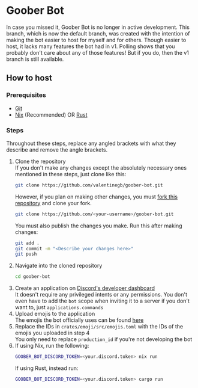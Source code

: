 # Goober Bot

In case you missed it, Goober Bot is no longer in active development. This
branch, which is now the default branch, was created with the intention of
making the bot easier to host for myself and for others. Though easier to host,
it lacks many features the bot had in v1. Polling shows that you probably don't
care about any of those features! But if you do, then the v1 branch is still
available.

## How to host

### Prerequisites

- [Git](https://git-scm.com/install/)
- [Nix](https://nixos.org/download/) (Recommended) OR [Rust](https://rust-lang.org/tools/install/)

### Steps

Throughout these steps, replace any angled brackets with what they describe and
remove the angle brackets.

1. Clone the repository \
   If you don't make any changes except the absolutely necessary ones mentioned
   in these steps, just clone like this:
   ```sh
   git clone https://github.com/valentinegb/goober-bot.git
   ```
   However, if you plan on making other changes, you must [fork this repository](https://github.com/valentinegb/goober-bot/fork)
   and clone your fork.
   ```sh
   git clone https://github.com/<your-username>/goober-bot.git
   ```
   You must also publish the changes you make. Run this after making changes:
   ```sh
   git add .
   git commit -m "<Describe your changes here>"
   git push
   ```
2. Navigate into the cloned repository
   ```sh
   cd goober-bot
   ```
3. Create an application on [Discord's developer dashboard](https://discord.com/developers/applications) \
   It doesn't require any privileged intents or any permissions. You don't even
   have to add the `bot` scope when inviting it to a server if you don't want
   to, just `applications.commands`
4. Upload emojis to the application \
   The emojis the bot officially uses can be found [here](https://volpeon.ink/emojis/floof/)
5. Replace the IDs in `crates/emoji/src/emojis.toml` with the IDs of the emojis
   you uploaded in step 4 \
   You only need to replace `production_id` if you're not developing the bot
6. If using Nix, run the following:
   ```sh
   GOOBER_BOT_DISCORD_TOKEN=<your.discord.token> nix run
   ```
   If using Rust, instead run:
   ```sh
   GOOBER_BOT_DISCORD_TOKEN=<your.discord.token> cargo run
   ```
